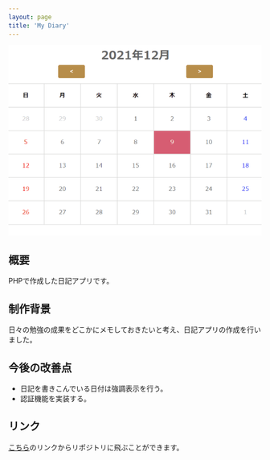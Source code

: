 ```yaml
---
layout: page
title: 'My Diary'
---
```


<div align="center">
<img src="../images/thumbnail/MyDiary.png" alt="My Diary サムネイル">
</div>

## 概要

PHPで作成した日記アプリです。

## 制作背景

日々の勉強の成果をどこかにメモしておきたいと考え、日記アプリの作成を行いました。

## 今後の改善点

- 日記を書きこんでいる日付は強調表示を行う。
- 認証機能を実装する。

## リンク

[こちら]()のリンクからリポジトリに飛ぶことができます。

